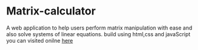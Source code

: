 # Matrix-calculator

A web application to help users perform matrix manipulation with ease and also solve systems of linear equations.
build using html,css and javaScript
you can visited onilne <a href="https://matrixdeplo.vercel.app/">here</a>